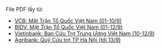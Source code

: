 File PDF lấy từ:

- [VCB: Mặt Trận Tổ Quốc Việt Nam (01-10/9)](https://www.facebook.com/share/p/sRF9ZUfN1kMidLC2/)
- [BIDV: Mặt Trận Tổ Quốc Việt Nam (01-12/9)](https://www.facebook.com/share/p/wc76KCcYVEurwfpE/)
- [Vietinbank: Ban Cứu Trợ Trung Ương Việt Nam (10-12/9)](https://www.facebook.com/share/p/ckeiR1w2P6gJFsVw/)
- [Agribank: Quỹ Cứu trợ TP Hà Nội (tới 13/9)](https://www.facebook.com/share/p/CjS3ZFRjwFSXUbXT/)
